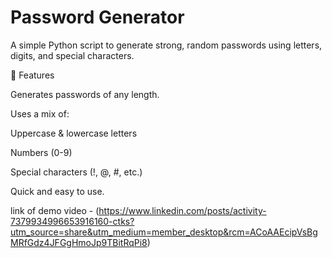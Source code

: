 # Password Generator
A simple Python script to generate strong, random passwords using letters, digits, and special characters.

📌 Features

Generates passwords of any length.

Uses a mix of:

Uppercase & lowercase letters

Numbers (0-9)

Special characters (!, @, #, etc.)

Quick and easy to use.

link of demo video - (https://www.linkedin.com/posts/activity-7379934996653916160-ctks?utm_source=share&utm_medium=member_desktop&rcm=ACoAAEcipVsBgMRfGdz4JFGgHmoJp9TBitRqPi8)

